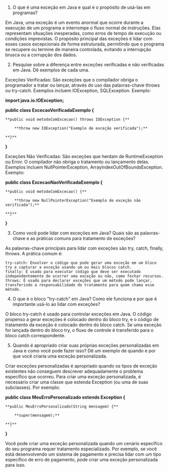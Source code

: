 1. O que é uma exceção em Java e qual é o propósito de usá-las em programas?

Em Java, uma exceção é um evento anormal que ocorre durante a execução de um programa e interrompe o fluxo normal de instruções. Elas representam situações inesperadas, como erros de tempo de execução ou condições imprevistas. O propósito principal das exceções é lidar com esses casos excepcionais de forma estruturada, permitindo que o programa se recupere ou termine de maneira controlada, evitando a interrupção brusca ou a corrupção dos dados.

2. Pesquise sobre a diferença entre exceções verificadas e não verificadas em
Java. Dê exemplos de cada uma.

Exceções Verificadas: São exceções que o compilador obriga o programador a tratar ou lançar, através do uso das palavras-chave throws ou try-catch. Exemplos incluem IOException, SQLException. Exemplo:

**import java.io.IOException;**

**public class ExcecaoVerificadaExemplo {**

    **public void metodoComExcecao() throws IOException {**
    
        **throw new IOException("Exemplo de exceção verificada");**
        
    **}**
    
**}**

Exceções Não Verificadas: São exceções que herdam de RuntimeException ou Error. O compilador não obriga o tratamento ou lançamento delas. Exemplos incluem NullPointerException, ArrayIndexOutOfBoundsException. Exemplo:

**public class ExcecaoNaoVerificadaExemplo {**

    **public void metodoComExcecao() {**
    
        **throw new NullPointerException("Exemplo de exceção não verificada");**
        
    **}**
    
**}**

3. Como você pode lidar com exceções em Java? Quais são as palavras-chave e
as práticas comuns para tratamento de exceções?

As palavras-chave principais para lidar com exceções são try, catch, finally, throws. A prática comum é:

    try-catch: Envolver o código que pode gerar uma exceção em um bloco try e capturar a exceção usando um ou mais blocos catch.
    finally: É usado para executar código que deve ser executado independentemente de ocorrer uma exceção ou não, como fechar recursos.
    throws: É usado para declarar exceções que um método pode lançar, transferindo a responsabilidade do tratamento para quem chama esse método.

4. O que é o bloco "try-catch" em Java? Como ele funciona e por que é
importante usá-lo ao lidar com exceções?

O bloco try-catch é usado para controlar exceções em Java. O código propenso a gerar exceções é colocado dentro do bloco try, e o código de tratamento da exceção é colocado dentro do bloco catch. Se uma exceção for lançada dentro do bloco try, o fluxo de controle é transferido para o bloco catch correspondente.

5. Quando é apropriado criar suas próprias exceções personalizadas em Java e
como você pode fazer isso? Dê um exemplo de quando e por que você criaria
uma exceção personalizada.

Criar exceções personalizadas é apropriado quando os tipos de exceção existentes não conseguem descrever adequadamente o problema específico que ocorreu. Para criar uma exceção personalizada, é necessário criar uma classe que estenda Exception (ou uma de suas subclasses). Por exemplo:

**public class MeuErroPersonalizado extends Exception {**

    **public MeuErroPersonalizado(String mensagem) {**
    
        **super(mensagem);**
        
    **}**
    
**}**

Você pode criar uma exceção personalizada quando um cenário específico do seu programa requer tratamento especializado. Por exemplo, se você está desenvolvendo um sistema de pagamento e precisa lidar com um tipo específico de erro de pagamento, pode criar uma exceção personalizada para isso.
